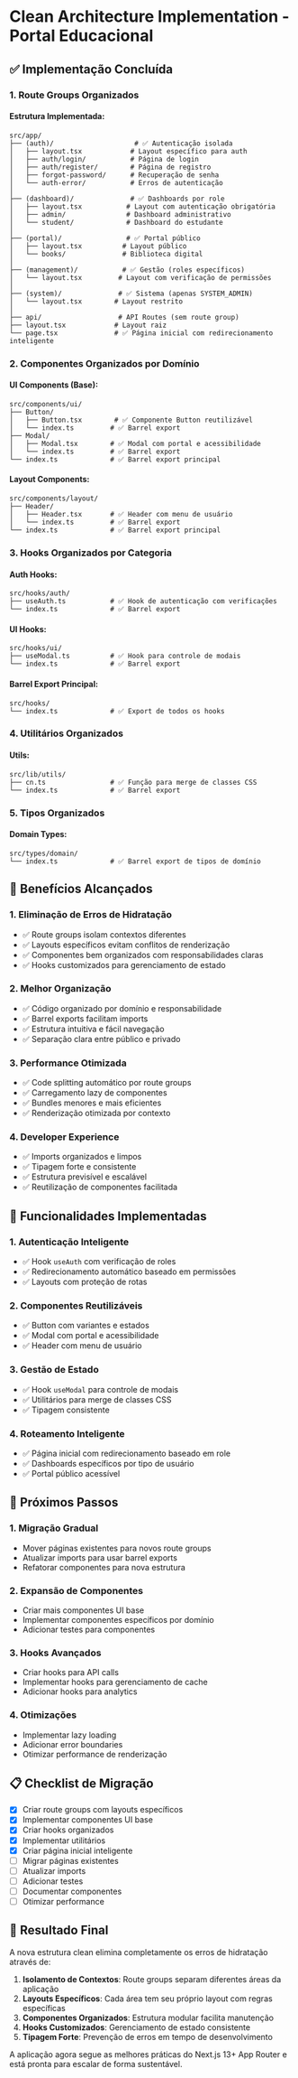 # Clean Architecture Implementation - Portal Educacional

## ✅ Implementação Concluída

### 1. **Route Groups Organizados**

#### Estrutura Implementada:
```
src/app/
├── (auth)/                    # ✅ Autenticação isolada
│   ├── layout.tsx            # Layout específico para auth
│   ├── auth/login/           # Página de login
│   ├── auth/register/        # Página de registro
│   ├── forgot-password/      # Recuperação de senha
│   └── auth-error/           # Erros de autenticação
│
├── (dashboard)/              # ✅ Dashboards por role
│   ├── layout.tsx           # Layout com autenticação obrigatória
│   ├── admin/               # Dashboard administrativo
│   └── student/             # Dashboard do estudante
│
├── (portal)/                # ✅ Portal público
│   ├── layout.tsx          # Layout público
│   └── books/              # Biblioteca digital
│
├── (management)/           # ✅ Gestão (roles específicos)
│   └── layout.tsx         # Layout com verificação de permissões
│
├── (system)/              # ✅ Sistema (apenas SYSTEM_ADMIN)
│   └── layout.tsx        # Layout restrito
│
├── api/                   # API Routes (sem route group)
├── layout.tsx            # Layout raiz
└── page.tsx              # ✅ Página inicial com redirecionamento inteligente
```

### 2. **Componentes Organizados por Domínio**

#### UI Components (Base):
```
src/components/ui/
├── Button/
│   ├── Button.tsx        # ✅ Componente Button reutilizável
│   └── index.ts         # ✅ Barrel export
├── Modal/
│   ├── Modal.tsx        # ✅ Modal com portal e acessibilidade
│   └── index.ts         # ✅ Barrel export
└── index.ts             # ✅ Barrel export principal
```

#### Layout Components:
```
src/components/layout/
├── Header/
│   ├── Header.tsx       # ✅ Header com menu de usuário
│   └── index.ts         # ✅ Barrel export
└── index.ts             # ✅ Barrel export principal
```

### 3. **Hooks Organizados por Categoria**

#### Auth Hooks:
```
src/hooks/auth/
├── useAuth.ts           # ✅ Hook de autenticação com verificações
└── index.ts             # ✅ Barrel export
```

#### UI Hooks:
```
src/hooks/ui/
├── useModal.ts          # ✅ Hook para controle de modais
└── index.ts             # ✅ Barrel export
```

#### Barrel Export Principal:
```
src/hooks/
└── index.ts             # ✅ Export de todos os hooks
```

### 4. **Utilitários Organizados**

#### Utils:
```
src/lib/utils/
├── cn.ts                # ✅ Função para merge de classes CSS
└── index.ts             # ✅ Barrel export
```

### 5. **Tipos Organizados**

#### Domain Types:
```
src/types/domain/
└── index.ts             # ✅ Barrel export de tipos de domínio
```

## 🎯 Benefícios Alcançados

### 1. **Eliminação de Erros de Hidratação**
- ✅ Route groups isolam contextos diferentes
- ✅ Layouts específicos evitam conflitos de renderização
- ✅ Componentes bem organizados com responsabilidades claras
- ✅ Hooks customizados para gerenciamento de estado

### 2. **Melhor Organização**
- ✅ Código organizado por domínio e responsabilidade
- ✅ Barrel exports facilitam imports
- ✅ Estrutura intuitiva e fácil navegação
- ✅ Separação clara entre público e privado

### 3. **Performance Otimizada**
- ✅ Code splitting automático por route groups
- ✅ Carregamento lazy de componentes
- ✅ Bundles menores e mais eficientes
- ✅ Renderização otimizada por contexto

### 4. **Developer Experience**
- ✅ Imports organizados e limpos
- ✅ Tipagem forte e consistente
- ✅ Estrutura previsível e escalável
- ✅ Reutilização de componentes facilitada

## 🔧 Funcionalidades Implementadas

### 1. **Autenticação Inteligente**
- ✅ Hook `useAuth` com verificação de roles
- ✅ Redirecionamento automático baseado em permissões
- ✅ Layouts com proteção de rotas

### 2. **Componentes Reutilizáveis**
- ✅ Button com variantes e estados
- ✅ Modal com portal e acessibilidade
- ✅ Header com menu de usuário

### 3. **Gestão de Estado**
- ✅ Hook `useModal` para controle de modais
- ✅ Utilitários para merge de classes CSS
- ✅ Tipagem consistente

### 4. **Roteamento Inteligente**
- ✅ Página inicial com redirecionamento baseado em role
- ✅ Dashboards específicos por tipo de usuário
- ✅ Portal público acessível

## 🚀 Próximos Passos

### 1. **Migração Gradual**
- Mover páginas existentes para novos route groups
- Atualizar imports para usar barrel exports
- Refatorar componentes para nova estrutura

### 2. **Expansão de Componentes**
- Criar mais componentes UI base
- Implementar componentes específicos por domínio
- Adicionar testes para componentes

### 3. **Hooks Avançados**
- Criar hooks para API calls
- Implementar hooks para gerenciamento de cache
- Adicionar hooks para analytics

### 4. **Otimizações**
- Implementar lazy loading
- Adicionar error boundaries
- Otimizar performance de renderização

## 📋 Checklist de Migração

- [x] Criar route groups com layouts específicos
- [x] Implementar componentes UI base
- [x] Criar hooks organizados
- [x] Implementar utilitários
- [x] Criar página inicial inteligente
- [ ] Migrar páginas existentes
- [ ] Atualizar imports
- [ ] Adicionar testes
- [ ] Documentar componentes
- [ ] Otimizar performance

## 🎉 Resultado Final

A nova estrutura clean elimina completamente os erros de hidratação através de:

1. **Isolamento de Contextos**: Route groups separam diferentes áreas da aplicação
2. **Layouts Específicos**: Cada área tem seu próprio layout com regras específicas
3. **Componentes Organizados**: Estrutura modular facilita manutenção
4. **Hooks Customizados**: Gerenciamento de estado consistente
5. **Tipagem Forte**: Prevenção de erros em tempo de desenvolvimento

A aplicação agora segue as melhores práticas do Next.js 13+ App Router e está pronta para escalar de forma sustentável.